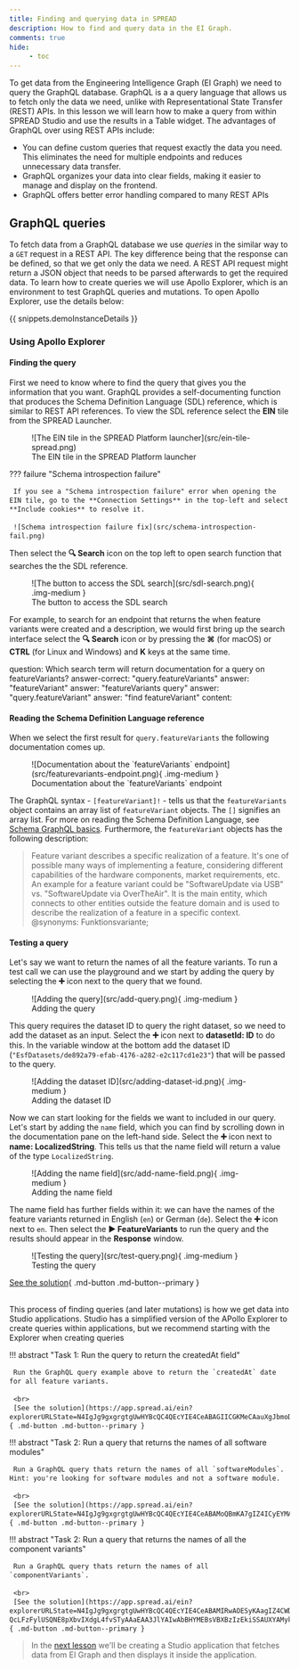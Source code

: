 ```yaml
---
title: Finding and querying data in SPREAD
description: How to find and query data in the EI Graph.
comments: true
hide:
     - toc
---
```


To get data from the Engineering Intelligence Graph (EI Graph) we need to query the GraphQL database. GraphQL is a a query language that allows us to fetch only the data we need, unlike with Representational State Transfer (REST) APIs. In this lesson we will learn how to make a query from within SPREAD Studio and use the results in a Table widget. The advantages of GraphQL over using REST APIs include:

- You can define custom queries that request exactly the data you need. This eliminates the need for multiple endpoints and reduces unnecessary data transfer.
- GraphQL organizes your data into clear fields, making it easier to manage and display on the frontend.
- GraphQL offers better error handling compared to many REST APIs

## GraphQL queries

To fetch data from a GraphQL database we use _queries_ in the similar way to a `GET` request in a REST API. The key difference being that the response can be defined, so that we get only the data we need. A REST API request might return a JSON object that needs to be parsed afterwards to get the required data. To learn how to create queries we will use Apollo Explorer, which is an environment to test GraphQL queries and mutations. To open Apollo Explorer, use the details below:

{{ snippets.demoInstanceDetails }}

### Using Apollo Explorer

#### Finding the query

First we need to know where to find the query that gives you the information that you want. GraphQL provides a self-documenting function that produces the Schema Definition Language (SDL) reference, which is similar to REST API references. To view the SDL reference select the **EIN** tile from the SPREAD Launcher.

<figure markdown="span">
     ![The EIN tile in the SPREAD Platform launcher](src/ein-tile-spread.png)
     <figcaption>The EIN tile in the SPREAD Platform launcher</figcaption>
</figure>

??? failure "Schema introspection failure"

     If you see a "Schema introspection failure" error when opening the EIN tile, go to the **Connection Settings** in the top-left and select **Include cookies** to resolve it.

     ![Schema introspection failure fix](src/schema-introspection-fail.png)

Then select the **🔍 Search** icon on the top left to open search function that searches the the SDL reference.

<figure markdown="span">
     ![The button to access the SDL search](src/sdl-search.png){ .img-medium }
     <figcaption>The button to access the SDL search</figcaption>
</figure>

For example, to search for an endpoint that returns the when feature variants were created and a description, we would first bring up the search interface select the **🔍 Search** icon or by pressing the **⌘** (for macOS) or **CTRL** (for Linux and Windows) and **K** keys at the same time.

<?quiz?>
question: Which search term will return documentation for a query on featureVariants?
answer-correct: "query.featureVariants"
answer: "featureVariant"
answer: "featureVariants query"
answer: "query.featureVariant"
answer: "find featureVariant"
content:
<p></p>
<?/quiz?>

#### Reading the Schema Definition Language reference

When we select the first result for `query.featureVariants` the following documentation comes up.

<figure markdown="span">
     ![Documentation about the `featureVariants` endpoint](src/featurevariants-endpoint.png){ .img-medium }
     <figcaption>Documentation about the `featureVariants` endpoint</figcaption>
</figure>

The GraphQL syntax - `[featureVariant]!` - tells us that the `featureVariants` object contains an array list of `featureVariant` objects. The `[]` signifies an array list. For more on reading the Schema Definition Language, see [Schema GraphQL basics](https://www.apollographql.com/docs/apollo-server/schema/schema). Furthermore, the `featureVariant` objects has the following description:
> Feature variant describes a specific realization of a feature. It's one of possible many ways of implementing a feature, considering different capabilities of the hardware components, market requirements, etc. An example for a feature variant could be "SoftwareUpdate via USB" vs. "SoftwareUpdate via OverTheAir". It is the main entity, which connects to other entities outside the feature domain and is used to describe the realization of a feature in a specific context. @synonyms: Funktionsvariante;

#### Testing a query

Let's say we want to return the names of all the feature variants. To run a test call we can use the playground and we start by adding the query by selecting the **➕** icon next to the query that we found.

<figure markdown="span">
     ![Adding the query](src/add-query.png){ .img-medium }
     <figcaption>Adding the query</figcaption>
</figure>

This query requires the dataset ID to query the right dataset, so we need to add the dataset as an input. Select the **➕** icon next to **datasetId: ID** to do this. In the variable window at the bottom add the dataset ID (`"EsfDatasets/de892a79-efab-4176-a282-e2c117cd1e23"`) that will be passed to the query.

<figure markdown="span">
     ![Adding the dataset ID](src/adding-dataset-id.png){ .img-medium }
     <figcaption>Adding the dataset ID</figcaption>
</figure>

Now we can start looking for the fields we want to included in our query. Let's start by adding the `name` field, which you can find by scrolling down in the documentation pane on the left-hand side. Select the **➕** icon next to **name: LocalizedString**. This tells us that the name field will return a value of the type `LocalizedString`.

<figure markdown="span">
     ![Adding the name field](src/add-name-field.png){ .img-medium }
     <figcaption>Adding the name field</figcaption>
</figure>

The name field has further fields within it: we can have the names of the feature variants returned in English (`en`) or German (`de`). Select the **➕** icon next to `en`. Then select the **▶️ FeatureVariants** to run the query and the results should appear in the **Response** window.

<figure markdown="span">
     ![Testing the query](src/test-query.png){ .img-medium }
     <figcaption>Testing the query</figcaption>
</figure>

[See the solution](https://app.spread.ai/ein?explorerURLState=N4IgJg9gxgrgtgUwHYBcQC4QEcYIE4CeABAGIICGKMeCAauXgJbmoDOAFACRiXmsIoAkmHRFBAEQCURYAB0kRIgDMKVGvSYsUHHij4Dho7r35Cw0uQsVEk5RDPnXryR9YC%2BrxVBqUEYAIIorh5IbiAANCAAbgzMAEYANgisGCCWirLgJgZgmaKZAKKsSuLZ2gD0YAgAHACcAEzkAOy1ALQISuRxrQAsAIxNAGyt5PXV9e31UH0DUGB9CPUAzJnyYW5AA){ .md-button .md-button--primary }
<br>
<br>

This process of finding queries (and later mutations) is how we get data into Studio applications. Studio has a simplified version of the APollo Explorer to create queries within applications, but we recommend starting with the Explorer when creating queries

!!! abstract "Task 1: Run the query to return the createdAt field"

     Run the GraphQL query example above to return the `createdAt` date for all feature variants.

     <br>
     [See the solution](https://app.spread.ai/ein?explorerURLState=N4IgJg9gxgrgtgUwHYBcQC4QEcYIE4CeABAGIICGKMeCAauXgJbmoDOAFACRiXmsIoAkmHRFBAEQCURYAB0kRIgDMKVGvSYsUHHij4Dho7r35Cw0uQsVEk5RDPnXryR9YC%2BrxVBqUEYAIIorh5IbiAANCAAbgzMAEYANgisGCCWirLgJgZgmaKZAKKsSuLZ2gD0YAgAHACcAEzkAOy1ALQISuRxrQAsAIxNAGyt5PXV9e31UH0DUGB9CPUAzJnyYW5AA){ .md-button .md-button--primary }

!!! abstract "Task 2: Run a query that returns the names of all software modules"

     Run a GraphQL query thats return the names of all `softwareModules`. Hint: you're looking for software modules and not a software module.

     <br>
     [See the solution](https://app.spread.ai/ein?explorerURLState=N4IgJg9gxgrgtgUwHYBcQC4QEcYIE4CeABAMoQBmKA7gIZ4ICyEYMANggM4AUAJGDShocEKAJJh0RUQBEAlEWAAdJESIcK1Oo2ZtOXfoOFiJRPgKEjx8pStVEkNRAuV27yF3YC%2BH70k8gAGhAANzoASxoAI3YODBAbVUVwcyNxJMkkgFEOcmkUkQ4AejAEAA4ATgAmGgB2coBaBHIo%2BoAWAEYagDZ6mkrSysbKqHbOqDB2hEqAZiTlf08gA){ .md-button .md-button--primary }

!!! abstract "Task 2: Run a query that returns the names of all the component variants"

     Run a GraphQL query thats return the names of all `componentVariants`.

     <br>
     [See the solution](https://app.spread.ai/ein?explorerURLState=N4IgJg9gxgrgtgUwHYBcQC4QEcYIE4CeABAMIRwAOESyKAagIZ4CWDqAzgBQAkYDKDdghQBJMOiIiAIgEoiwADpIiRKOSo1UjFmxRc%2BAoaPFFe-QcLFzFylUSQNE8pXbvIXdgL4fvSTyAAaEAA3JlYAIwAbBHYMEBsVBXBzIzEkiSSAUXYAMykU4XYAejAEAA4ATgAmBgB2CoBaBByGcIaAFgBGWoA2BoYqsqqmqqhO7qgwToQqgGYkpX9PIA){ .md-button .md-button--primary }

<blockquote class="next-lesson">In the <a href="creating-a-display-application.html">next lesson</a> we'll be creating a Studio application that fetches data from EI Graph and then displays it inside the application.</blockquote>
